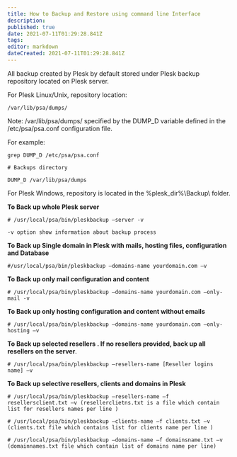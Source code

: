 ```yaml
---
title: How to Backup and Restore using command line Interface
description: 
published: true
date: 2021-07-11T01:29:28.841Z
tags: 
editor: markdown
dateCreated: 2021-07-11T01:29:28.841Z
---
```


All backup created by Plesk by default stored under Plesk backup repository located on Plesk server.

For Plesk Linux/Unix, repository location:

```
/var/lib/psa/dumps/
```
Note: /var/lib/psa/dumps/ specified by the DUMP_D variable defined in the /etc/psa/psa.conf configuration file.

For example:

```
grep DUMP_D /etc/psa/psa.conf

# Backups directory

DUMP_D /var/lib/psa/dumps
```

For Plesk Windows, repository is located in the %plesk_dir%\Backup\ folder.

**To Back up whole Plesk server**

```
# /usr/local/psa/bin/pleskbackup –server -v

-v option show information about backup process
```

**To Back up Single domain in Plesk with mails, hosting files, configuration and Database**

```
#/usr/local/psa/bin/pleskbackup –domains-name yourdomain.com –v
```

**To Back up only mail configuration and content**

```
# /usr/local/psa/bin/pleskbackup –domains-name yourdomain.com –only-mail -v
```

**To Back up only hosting configuration and content without emails**

```
# /usr/local/psa/bin/pleskbackup –domains-name yourdomain.com –only-hosting –v
```

**To Back up selected resellers . If no resellers provided, back up all resellers on the server**.

```
# /usr/local/psa/bin/pleskbackup –resellers-name [Reseller logins name] –v
```

**To Back up selective resellers, clients and domains in Plesk** 

```
# /usr/local/psa/bin/pleskbackup –resellers-name –f resellersclient.txt –v (resellerclietns.txt is a file which contain list for resellers names per line )
```

```
# /usr/local/psa/bin/pleskbackup –clients-name –f clients.txt –v (clients.txt file which contains list for clients name per line )
```

```
# /usr/local/psa/bin/pleskbackup –domains-name –f domainsname.txt –v (domainnames.txt file which contain list of domains name per line)
```

